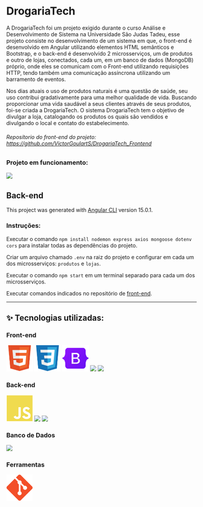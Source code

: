 # DrogariaTech

A DrogariaTech foi um projeto exigido durante o curso Análise e Desenvolvimento de Sistema na Universidade São Judas Tadeu, esse projeto consiste no desenvolvimento de um sistema em que, o front-end é desenvolvido em Angular utilizando elementos HTML semânticos e Bootstrap, e o back-end é desenvolvido 2 microsserviços, um de produtos e outro de lojas, conectados, cada um, em um banco de dados (MongoDB) próprio, onde eles se comunicam com o Front-end utilizando requisições HTTP, tendo também uma comunicação assíncrona utilizando um barramento de eventos.

Nos dias atuais o uso de produtos naturais é uma questão de saúde, seu uso contribui gradativamente para uma melhor qualidade de vida. Buscando proporcionar uma vida saudável a seus clientes através de seus produtos, foi-se criada a DrogariaTech. O sistema DrogariaTech tem o objetivo de divulgar a loja, catalogando os produtos os quais são vendidos e divulgando o local e contato do estabelecimento.

###### Reposítorio do front-end do projeto: https://github.com/VictorGoulartS/DrogariaTech_Frontend

### Projeto em funcionamento:
<div>
<img src="gif.gif">
</div>

## Back-end
This project was generated with [Angular CLI](https://github.com/angular/angular-cli) version 15.0.1.

### Instruções:
Executar o comando `npm install nodemon express axios mongoose dotenv cors` para instalar todas as dependências do projeto.

Criar um arquivo chamado `.env` na raiz do projeto e configurar em cada um dos microsserviços: `produtos` e `lojas`.

Executar o comando `npm start` em um terminal separado para cada um dos microsserviços.

Executar comandos indicados no repositório de <a href="https://github.com/VictorGoulartS/DrogariaTech_Frontend">front-end</a>.

---

## ✨ Tecnologias utilizadas:
<h3>Front-end</h3>
<div>
	<img height="70" src="https://raw.githubusercontent.com/devicons/devicon/master/icons/html5/html5-original.svg">
	<img height="70" src="https://raw.githubusercontent.com/devicons/devicon/master/icons/css3/css3-original.svg">
	<img height="70" src="https://github.com/devicons/devicon/blob/master/icons/bootstrap/bootstrap-original.svg">
  <img height="70" src="https://cdn.jsdelivr.net/gh/devicons/devicon/icons/typescript/typescript-original.svg">
  <img height="70" src="https://cdn.jsdelivr.net/gh/devicons/devicon/icons/angularjs/angularjs-original.svg">
</div>

<h3>Back-end</h3>
<div>
	<img height="70" src="https://raw.githubusercontent.com/devicons/devicon/master/icons/javascript/javascript-plain.svg">
  <img height="70" src="https://cdn.jsdelivr.net/gh/devicons/devicon/icons/nodejs/nodejs-original-wordmark.svg">
  <img height="70" src="https://cdn.jsdelivr.net/gh/devicons/devicon/icons/express/express-original-wordmark.svg">
</div>

<h3>Banco de Dados</h3>
<div>
  <img height="70" src="https://cdn.jsdelivr.net/gh/devicons/devicon/icons/mongodb/mongodb-original-wordmark.svg">
</div>

<h3>Ferramentas</h3>
<div>
  <img height="70" src="https://raw.githubusercontent.com/devicons/devicon/master/icons/git/git-plain.svg">
</div>
